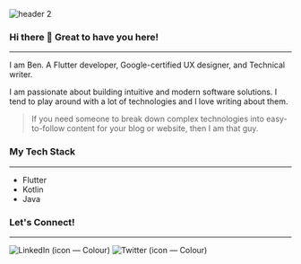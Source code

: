 
![header 2](https://github.com/onwurahben/onwurahben/assets/49011942/1b8ab69b-fd1e-4197-a0cb-6b170595d2b3)


### Hi there 👋 Great to have you here!
---

I am Ben. A Flutter developer, Google-certified UX designer, and Technical writer.

I am passionate about building intuitive and modern software solutions. I tend to play around with a lot of technologies and I love writing about them. 

> If you need someone to break down complex technologies into easy-to-follow content for your blog or website, then I am that guy.

### My Tech Stack
---
- Flutter
- Kotlin
- Java 

### Let's Connect!
---

![LinkedIn (icon — Colour)]([https://github.com/onwurahben/onwurahben/assets/49011942/a3b6dd89-713f-46d4-b881-d58940a60a97](https://www.linkedin.com/in/ben-onwurah/))
![Twitter (icon — Colour)](https://github.com/onwurahben/onwurahben/assets/49011942/b37216d4-9a99-464b-b4f7-80a080f7eb68)
